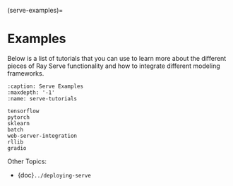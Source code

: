 (serve-examples)=
# Examples

Below is a list of tutorials that you can use to learn more about the different pieces of
Ray Serve functionality and how to integrate different modeling frameworks.

```{toctree}
:caption: Serve Examples
:maxdepth: '-1'
:name: serve-tutorials

tensorflow
pytorch
sklearn
batch
web-server-integration
rllib
gradio
```

Other Topics:

- {doc}`../deploying-serve`
